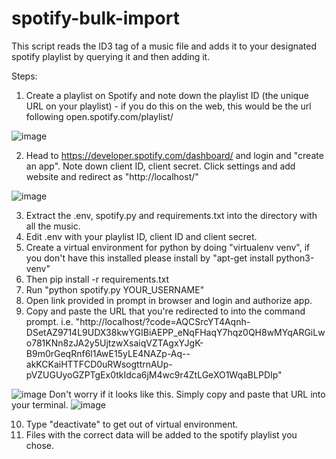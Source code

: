 # spotify-bulk-import
This script reads the ID3 tag of a music file and adds it to your designated spotify playlist by querying it and then adding it.

Steps:
1. Create a playlist on Spotify and note down the playlist ID (the unique URL on your playlist) - if you do this on the web, this would be the url following open.spotify.com/playlist/ 

![image](https://user-images.githubusercontent.com/43486117/131785744-f2fe91a0-43c0-49f7-b8ab-e4fc18a91f4c.png)

2. Head to https://developer.spotify.com/dashboard/ and login and "create an app". Note down client ID, client secret. Click settings and add website and redirect as "http://localhost/" 


![image](https://user-images.githubusercontent.com/43486117/131785681-47de60ee-f858-475e-8618-4a44bc86c6a9.png)


3. Extract the .env, spotify.py and requirements.txt into the directory with all the music.
4. Edit .env with your playlist ID, client ID and client secret. 
5. Create a virtual environment for python by doing "virtualenv venv", if you don't have this installed please install by "apt-get install python3-venv"
6. Then pip install -r requirements.txt 
7. Run "python spotify.py YOUR_USERNAME" 
8. Open link provided in prompt in browser and login and authorize app. 
9. Copy and paste the URL that you're redirected to into the command prompt. i.e. "http://localhost/?code=AQCSrcYT4Aqnh-DSetAZ9714L9UDX38kwYGIBiAEPP_eNqFHaqY7hqz0QH8wMYqARGiLwo781KNn8zJA2y5UjtzwXsaiqVZTAgxYJgK-B9m0rGeqRnf6l1AwE15yLE4NAZp-Aq--akKCKaiHTTFCD0uRWsogttrnAUp-pVZUGUyoGZPTgEx0tkIdca6jM4wc9r4ZtLGeXO1WqaBLPDIp"

![image](https://user-images.githubusercontent.com/43486117/131786010-af3be217-2759-439a-976b-efa70f676194.png)
Don't worry if it looks like this. Simply copy and paste that URL into your terminal. 
![image](https://user-images.githubusercontent.com/43486117/131786170-6c53d2fb-8249-41ad-a67d-92e4070ee9d6.png)

10. Type "deactivate" to get out of virtual environment. 
11. Files with the correct data will be added to the spotify playlist you chose. 
